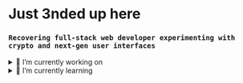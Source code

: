 # Just 3nded up here

### `Recovering full-stack web developer experimenting with crypto and next-gen user interfaces`

<details><summary>🔭 I’m currently working on</summary>
  <ul>
    <li>☠️ Graveyard Monlith Repo</li>
    <li>↔️ ZKDapp</li>
    <li>🎨 Personal Project Gala</li>
  </ul>
</details>
<details><summary>🌱 I’m currently learning</summary>
    <ul>
      <li>Solidity</li>
      <li>Next.js</li>
      <li>Advanced Web Animations
        <ul><li>WebGL/Three.js</li></ul>
      </li>
      <li>IPFS</li>
      <li>ZKSync</li>
  </ul>
</details>
